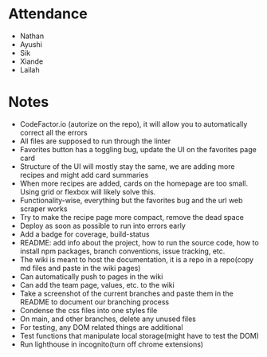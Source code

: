 # Attendance
- Nathan
- Ayushi
- Sik
- Xiande
- Lailah

# Notes
- CodeFactor.io (autorize on the repo), it will allow you to automatically correct all the errors
- All files are supposed to run through the linter
- Favorites button has a toggling bug, update the UI on the favorites page card
- Structure of the UI will mostly stay the same, we are adding more recipes and might add card summaries
- When more recipes are added, cards on the homepage are too small. Using grid or flexbox will likely solve this.
- Functionality-wise, everything but the favorites bug and the url web scraper works
- Try to make the recipe page more compact, remove the dead space
- Deploy as soon as possible to run into errors early
- Add a badge for coverage, build-status
- README: add info about the project, how to run the source code, how to install npm packages, branch conventions, issue tracking, etc.
- The wiki is meant to host the documentation, it is a repo in a repo(copy md files and paste in the wiki pages)
- Can automatically push to pages in the wiki
- Can add the team page, values, etc. to the wiki
- Take a screenshot of the current branches and paste them in the README to document our branching process
- Condense the css files into one styles file
- On main, and other branches, delete any unused files
- For testing, any DOM related things are additional
- Test functions that manipulate local storage(might have to test the DOM)
- Run lighthouse in incognito(turn off chrome extensions)
